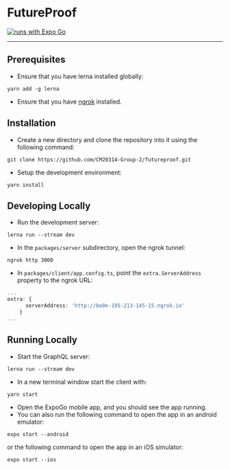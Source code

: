 # FutureProof
[![runs with Expo Go](https://img.shields.io/badge/Runs%20with%20Expo%20Go-4630EB.svg?style=flat-square&logo=EXPO&labelColor=f3f3f3&logoColor=000)](https://expo.dev/client)

---

## Prerequisites
- Ensure that you have lerna installed globally:
```
yarn add -g lerna
```
- Ensure that you have [ngrok](https://ngrok.com/) installed.

## Installation
- Create a new directory and clone the repository into it using the following command:
```
git clone https://github.com/CM20314-Group-2/futureproof.git
```
- Setup the development environment:
```
yarn install
```

## Developing Locally
- Run the development server:
```
lerna run --stream dev
```
- In the `packages/server` subdirectory, open the ngrok tunnel:
```
ngrok http 3000
```
- In `packages/client/app.config.ts`, point the `extra.ServerAddress` property to the ngrok URL:
```typescript
...
extra: {
      serverAddress: 'http://be0e-195-213-145-15.ngrok.io'
    }
...
```

## Running Locally
- Start the GraphQL server:
```
lerna run --stream dev
```
- In a new terminal window start the client with:
```
yarn start
```
- Open the ExpoGo mobile app, and you should see the app running.
- You can also run the following command to open the app in an android emulator:
```
expo start --android
```
or the following command to open the app in an iOS simulator:
```
expo start --ios
```
